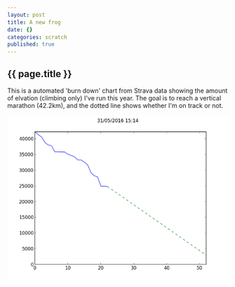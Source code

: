 ```yaml
---
layout: post
title: A new frog
date: {}
categories: scratch
published: true
---
```


## {{ page.title }}

This is a automated 'burn down' chart from Strava data showing the amount of elvation (climbing only) I've run this year. The goal is to reach a vertical marathon (42.2km), and the dotted line shows whether I'm on track or not.

<img src="/img/elevation.png"/>
